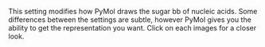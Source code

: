 This setting modifies how PyMol draws the sugar bb of nucleic acids.
Some differences between the settings are subtle, however PyMol gives
you the ability to get the representation you want. Click on each images
for a closer look.
